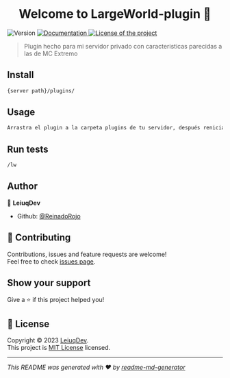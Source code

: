 <h1 align="center">Welcome to LargeWorld-plugin 👋</h1>
<p>
  <img alt="Version" src="https://img.shields.io/badge/version-1.1.4-blue.svg?cacheSeconds=2592000" />
  <a href="https://github.com/ReinadoRojo/LargeWorld-plugin/wiki/" target="_blank">
    <img alt="Documentation" src="https://img.shields.io/badge/documentation-yes-brightgreen.svg" />
  </a>
  <a href="https://choosealicense.com/licenses/cc0-1.0/" target="_blank">
    <img alt="License of the project" src="https://img.shields.io/github/license/ReinadoRojo/LargeWorld-plugin" />
  </a>
</p>

> Plugin hecho para mi servidor privado con caracteristicas parecidas a las de MC Extremo

## Install

```sh
{server path}/plugins/
```

## Usage

```sh
Arrastra el plugin a la carpeta plugins de tu servidor, después renicialo y ya tienes el plugin puesto
```

## Run tests

```sh
/lw
```

## Author

👤 **LeiuqDev**

* Github: [@ReinadoRojo](https://github.com/ReinadoRojo)

## 🤝 Contributing

Contributions, issues and feature requests are welcome!<br />Feel free to check [issues page](https://github.com/ReinadoRojo/LargeWorld-plugin/issues). 

## Show your support

Give a ⭐️ if this project helped you!

## 📝 License

Copyright © 2023 [LeiuqDev](https://github.com/ReinadoRojo).<br />
This project is [MIT License](https://choosealicense.com/licenses/mit/) licensed.

***
_This README was generated with ❤️ by [readme-md-generator](https://github.com/kefranabg/readme-md-generator)_
